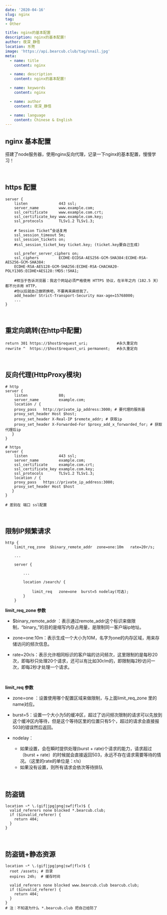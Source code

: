 ```yaml
---
date: '2020-04-16'
slug: nginx
tag:
- Other

title: nginx的基本配置
description: nginx的基本配置!
author: 夜深_静悟
location: 东莞
image: 'https://api.bearcub.club/tag/snail.jpg'
meta:
  - name: title
    content: nginx

  - name: description
    content: nginx的基本配置!

  - name: keywords
    content: nginx

  - name: author
    content: 夜深_静悟

  - name: language
    content: Chinese & English
---
```


##  nginx 基本配置

搭建了node服务器，使用nginx反向代理，记录一下nginx的基本配置，慢慢学习！


<br> 

## https 配置

```nginx
server {
    listen              443 ssl;
    server_name         www.example.com;
    ssl_certificate     www.example.com.crt;
    ssl_certificate_key www.example.com.key;
    ssl_protocols       TLSv1.2 TLSv1.3;
    
    # Session Ticket”会话复用
    ssl_session_timeout 5m;
    ssl_session_tickets on;
    #ssl_session_ticket_key ticket.key; (ticket.key要自己生成)
    
    ssl_prefer_server_ciphers on;
    ssl_ciphers         ECDHE-ECDSA-AES256-GCM-SHA384:ECDHE-RSA-AES256-GCM-SHA384:
    ECDHE-RSA-AES128-GCM-SHA256:ECDHE-RSA-CHACHA20-POLY1305:ECDHE+AES128:!MD5:!SHA1;
   
    #相当于告诉浏览器：我这个网站必须严格使用 HTTPS 协议，在半年之内（182.5 天）都不允许用 HTTP，
    #你以后就自己做转换吧，不要再来麻烦我了。
    add_header Strict-Transport-Security max-age=15768000;
    ...
}
```

<br> 

## 重定向跳转(在http中配置)

```nginx
return 301 https://$host$request_uri;             #永久重定向
rewrite ^  https://$host$request_uri permanent;   #永久重定向
```


<br>  

## 反向代理(HttpProxy模块)

```nginx
# http
server {
    listen              80;
    server_name         example.com;
    location / {
    proxy_pass   http://private_ip_address:3000; # 要代理的服务器
    proxy_set_header Host $host;
    proxy_set_header X-Real-IP $remote_addr; # 获取ip
    proxy_set_header X-Forwarded-For $proxy_add_x_forwarded_for; # 获取代理后ip
   } 
}

# https
server {
    listen              443 ssl;
    server_name         example.com;
    ssl_certificate     example.com.crt;
    ssl_certificate_key example.com.key;
    ssl_protocols       TLSv1.2 TLSv1.3;
    location / {
    proxy_pass   https://private_ip_address:3000;
    proxy_set_header Host $host
   } 
}

# 差别在 端口 ssl配置
```

<br> 

##  限制IP频繁请求

```nginx
http {
    limit_req_zone  $binary_remote_addr  zone=one:10m   rate=20r/s;

    ...
 
    server {
 
        ...
 
        location /search/ {

            limit_req   zone=one  burst=5 nodelay(可选);
        }
    }
```
**limit_req_zone 参数**

* $binary_remote_addr ：表示通过remote_addr这个标识来做限制，“binary_”的目的是缩写内存占用量，是限制同一客户端ip地址。

* zone=one:10m：表示生成一个大小为10M，名字为one的内存区域，用来存储访问的频次信息。

* rate=20r/s：表示允许相同标识的客户端的访问频次，这里限制的是每秒20次，即每秒只处理20个请求，还可以有比如30r/m的，即限制每2秒访问一次，即每2秒才处理一个请求。

<br />

**limit_req 参数**

* zone=one ：设置使用哪个配置区域来做限制，与上面limit_req_zone 里的name对应。

* burst=5：设置一个大小为5的缓冲区，超过了访问频次限制的请求可以先放到这个缓冲区内等待，但是这个等待区里的位置只有5个，超过的请求会直接报503的错误然后返回。

* nodelay：
    * 如果设置，会在瞬时提供处理(burst + rate)个请求的能力，请求超过（burst + rate）的时候就会直接返回503，永远不存在请求需要等待的情况。（这里的rate的单位是：r/s）
    * 如果没有设置，则所有请求会依次等待排队



<br> 



## 防盗链

```nginx
location ~* \.(gif|jpg|png|swf|flv)$ {
  valid_referers none blocked *.bearcub.club;
  if ($invalid_referer) {
    return 404;
  }
}
```

<br> 

## 防盗链+静态资源

```nginx
location ~* \.(gif|jpg|png|swf|flv)$ {
  root /assets; # 目录
  expires 24h;  # 缓存时间
    
  valid_referers none blocked www.bearcub.club bearcub.club;
  if ($invalid_referer) {
    return 404;
  }
}
# 注：不知道为什么 *.bearcub.club 把自己给防了  
```

